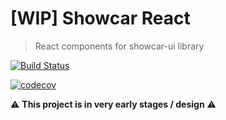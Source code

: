 # [WIP] Showcar React

> React components for showcar-ui library

[![Build Status](https://travis-ci.org/Scout24/showcar-react.svg?branch=master)](https://travis-ci.org/Scout24/showcar-react)

[![codecov](https://codecov.io/gh/Scout24/showcar-react/branch/master/graph/badge.svg)](https://codecov.io/gh/Scout24/showcar-react)

⚠️ **This project is in very early stages / design** ⚠️
